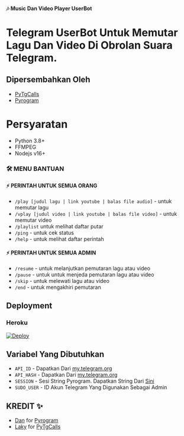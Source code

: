 #### 🎶 Music Dan Video Player UserBot
# Telegram UserBot Untuk Memutar Lagu Dan Video Di Obrolan Suara Telegram.

## Dipersembahkan Oleh 
- [PyTgCalls](https://github.com/pytgcalls/pytgcalls)
- [Pyrogram](https://github.com/pyrogram/pyrogram)


# Persyaratan
- Python 3.8+
- FFMPEG
- Nodejs v16+

### 🛠 MENU BANTUAN

#### ⚡ PERINTAH UNTUK SEMUA ORANG
- `/play [judul lagu | link youtube | balas file audio]` - untuk memutar lagu
- `/vplay [judul video | link youtube | balas file video]` - untuk memutar video
- `/playlist` untuk melihat daftar putar
- `/ping` - untuk cek status
- `/help` - untuk melihat daftar perintah

#### ⚡ PERINTAH UNTUK SEMUA ADMIN
- `/resume` - untuk melanjutkan pemutaran lagu atau video
- `/pause` - untuk untuk menjeda pemutaran lagu atau video
- `/skip` - untuk melewati lagu atau video
- `/end` - untuk mengakhiri pemutaran

## Deployment

### Heroku

[![Deploy](https://www.herokucdn.com/deploy/button.svg)](https://heroku.com/deploy?template=https://github.com/XtomiSN/MusicAndVideoPlayer)


## Variabel Yang Dibutuhkan
- `API_ID` - Dapatkan Dari [my.telegram.org](https://my.telegram.org)
- `API_HASH` - Dapatkan Dari [my.telegram.org](https://my.telegram.org)
- `SESSION` - Sesi String Pyrogram. Dapatkan String Dari [Sini](https://replit.com/@dashezup/generate-pyrogram-session-string)
- `SUDO_USER` - ID Akun Telegram Yang Digunakan Sebagai Admin


## KREDIT ✨
- [Dan](https://github.com/delivrance) for [Pyrogram](https://github.com/pyrogram/pyrogram)
- [Laky](https://github.com/Laky-64) for [PyTgCalls](https://github.com/pytgcalls/pytgcalls)
